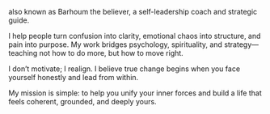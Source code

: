 also known as Barhoum the believer, a self-leadership coach and strategic guide.

I help people turn confusion into clarity, emotional chaos into structure, and pain into purpose. My work bridges psychology, spirituality, and strategy—teaching not how to do more, but how to move right.

I don’t motivate; I realign. I believe true change begins when you face yourself honestly and lead from within.

My mission is simple: to help you unify your inner forces and build a life that feels coherent, grounded, and deeply yours.

